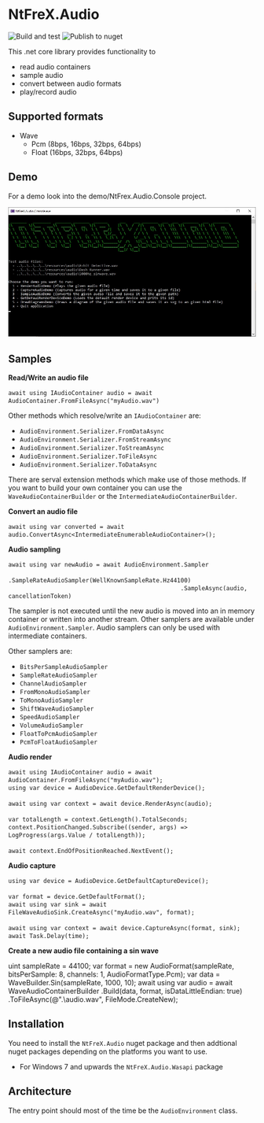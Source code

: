 # NtFreX.Audio
![Build and test](https://github.com/NtFreX/NtFreX.Audio/workflows/Build%20and%20test/badge.svg)
![Publish to nuget](https://github.com/NtFreX/NtFreX.Audio/workflows/Publish%20to%20nuget/badge.svg)

This .net core library provides functionality to 

 - read audio containers
 - sample audio
 - convert between audio formats
 - play/record audio

## Supported formats

 - Wave
   - Pcm (8bps, 16bps, 32bps, 64bps)
   - Float (16bps, 32bps, 64bps)

## Demo

For a demo look into the demo/NtFrex.Audio.Console project.

![img](./resources/doc/console.jpg)

## Samples

**Read/Write an audio file**

```
await using IAudioContainer audio = await AudioContainer.FromFileAsync("myAudio.wav")
```

Other methods which resolve/write an `IAudioContainer` are:

 - `AudioEnvironment.Serializer.FromDataAsync`
 - `AudioEnvironment.Serializer.FromStreamAsync`
 - `AudioEnvironment.Serializer.ToStreamAsync`
 - `AudioEnvironment.Serializer.ToFileAsync`
 - `AudioEnvironment.Serializer.ToDataAsync`

There are serval extension methods which make use of those methods. If you want to build your own container you can use the `WaveAudioContainerBuilder` or the `IntermediateAudioContainerBuilder`.

**Convert an audio file**

```
await using var converted = await audio.ConvertAsync<IntermediateEnumerableAudioContainer>();
```

**Audio sampling**

```
await using var newAudio = await AudioEnvironment.Sampler
                                                 .SampleRateAudioSampler(WellKnownSampleRate.Hz44100)
                                                 .SampleAsync(audio, cancellationToken)
```

The sampler is not executed until the new audio is moved into an in memory container or written into another stream.
Other samplers are available under `AudioEnvironment.Sampler`.
Audio samplers can only be used with intermediate containers.

Other samplers are:

 - `BitsPerSampleAudioSampler`
 - `SampleRateAudioSampler`
 - `ChannelAudioSampler`
 - `FromMonoAudioSampler`
 - `ToMonoAudioSampler`
 - `ShiftWaveAudioSampler`
 - `SpeedAudioSampler`
 - `VolumeAudioSampler`
 - `FloatToPcmAudioSampler`
 - `PcmToFloatAudioSampler`

**Audio render**

```
await using IAudioContainer audio = await AudioContainer.FromFileAsync("myAudio.wav");
using var device = AudioDevice.GetDefaultRenderDevice();

await using var context = await device.RenderAsync(audio);

var totalLength = context.GetLength().TotalSeconds;
context.PositionChanged.Subscribe((sender, args) => LogProgress(args.Value / totalLength));

await context.EndOfPositionReached.NextEvent();
```

**Audio capture**

```
using var device = AudioDevice.GetDefaultCaptureDevice();

var format = device.GetDefaultFormat();
await using var sink = await FileWaveAudioSink.CreateAsync("myAudio.wav", format);

await using var context = await device.CaptureAsync(format, sink);
await Task.Delay(time);
```

**Create a new audio file containing a sin wave**

uint sampleRate = 44100;
var format = new AudioFormat(sampleRate, bitsPerSample: 8, channels: 1, AudioFormatType.Pcm);
var data = WaveBuilder.Sin(sampleRate, 1000, 10);
await using var audio = await WaveAudioContainerBuilder
    .Build(data, format, isDataLittleEndian: true)
    .ToFileAsync(@".\audio.wav", FileMode.CreateNew);

## Installation

You need to install the `NtFreX.Audio` nuget package and then addtional nuget packages depending on the platforms you want to use.

 - For Windows 7 and upwards the `NtFreX.Audio.Wasapi` package

## Architecture
 
The entry point should most of the time be the `AudioEnvironment` class.
